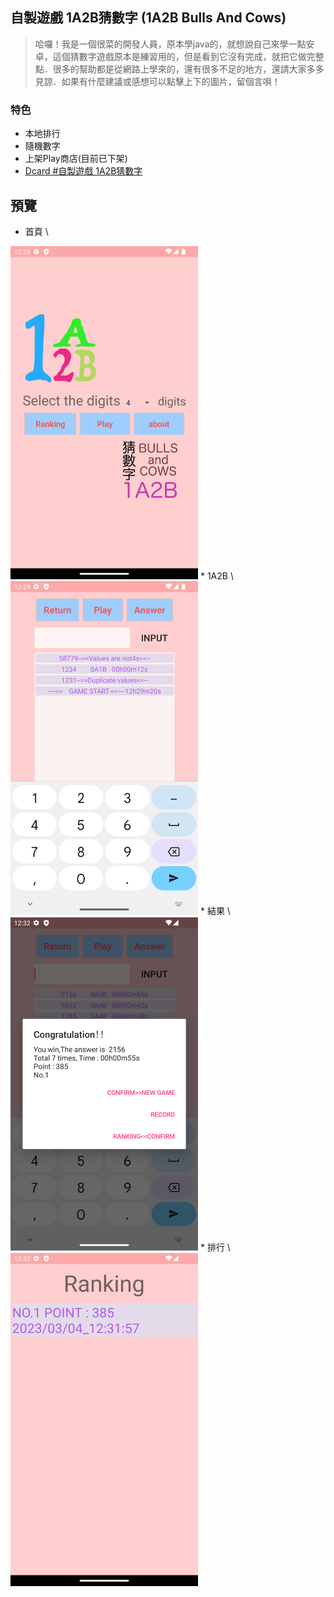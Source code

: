 ## 自製遊戲 1A2B猜數字 (1A2B Bulls And Cows)
>哈囉！我是一個很菜的開發人員，原本學java的，就想說自己來學一點安卓，這個猜數字遊戲原本是練習用的，但是看到它沒有完成，就把它做完整點．很多的幫助都是從網路上學來的，還有很多不足的地方，還請大家多多見諒．如果有什麼建議或感想可以點擊上下的圖片，留個言唄！
### 特色
* 本地排行
* 隨機數字
* 上架Play商店(目前已下架)
* [Dcard #自製遊戲 1A2B猜數字](https://www.dcard.tw/f/game/p/227138031?cid=A6DE2638-F8DF-4A69-9ED2-36499ECED0A2)

## 預覽
* 首頁 \
<img src="./preview/home.png" width="300"/>
* 1A2B \
<img src="./preview/game.png" width="300"/>
* 結果 \
<img src="./preview/result.png" width="300"/>
* 排行 \
<img src="./preview/rank.png" width="300"/>